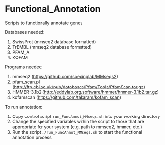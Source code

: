 # Functional_Annotation
Scripts to functionally annotate genes

Databases needed:
1. SwissProt (mmseq2 database formatted)
2. TrEMBL (mmseq2 database formatted)
3. PFAM_A
4. KOFAM

Programs needed:
1. mmseq2 (https://github.com/soedinglab/MMseqs2)
2. pfam_scan.pl (http://ftp.ebi.ac.uk/pub/databases/Pfam/Tools/PfamScan.tar.gz)
3. HMMER-3.1b2 (http://eddylab.org/software/hmmer/hmmer-3.1b2.tar.gz)
4. kofamscan (https://github.com/takaram/kofam_scan)

To run annotation:
1. Copy control script `run_FuncAnnot_MMseqs.sh` into your working directory
2. Change the specified variables within the script to those that are appropriate for your system (e.g. path to mmseq2, hmmer, etc.)
3. Run the script `./run_FuncAnnot_MMseqs.sh` to start the functional annotation process


